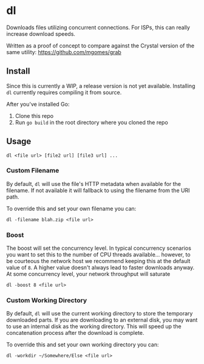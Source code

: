 # dl

Downloads files utilizing concurrent connections. For ISPs, this can really increase download speeds.

Written as a proof of concept to compare against the Crystal version of the same utility: https://github.com/mgomes/grab

## Install

Since this is currently a WIP, a release version is not yet available. Installing `dl` currently requires compiling it from source.

After you've installed Go:

1. Clone this repo
2. Run `go build` in the root directory where you cloned the repo

## Usage

```
dl <file url> [file2 url] [file3 url] ...
```

### Custom Filename

By default, `dl` will use the file's HTTP metadata when available for the filename. If not available it will fallback to using the filename from the URI path.

To override this and set your own filename you can:

```
dl -filename blah.zip <file url>
```

### Boost

The boost will set the concurrency level. In typical concurrency scenarios you want to set this to the number of CPU threads available... however, to be courteous the network host we recommend keeping this at the default value of `8`. A higher value doesn't always lead to faster downloads anyway. At some concurrency level, your network throughput will saturate

```
dl -boost 8 <file url>
```

### Custom Working Directory

By default, `dl` will use the current working directory to store the temporary downloaded parts. If you are downloading to an external disk, you may want to use an internal disk as the working directory. This will speed up the concatenation process after the download is complete.

To override this and set your own working directory you can:

```
dl -workdir ~/Somewhere/Else <file url>
```
